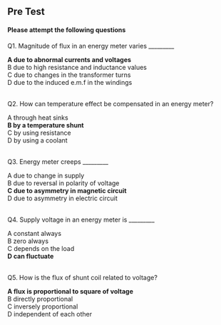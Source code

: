 ##  Pre Test 
#### Please attempt the following questions

Q1. Magnitude of flux in an energy meter varies _________<br>

<b>A   due to abnormal currents and voltages</b><br>
B   due to high resistance and inductance values<br>
C   due to changes in the transformer turns<br>
D   due to the induced e.m.f in the windings<br><br>


Q2. How can temperature effect be compensated in an energy meter?<br>

A   through heat sinks<br>
<b>B   by a temperature shunt</b><br>
C   by using resistance<br>
D   by using a coolant<br><br>


Q3. Energy meter creeps _________<br>

A   due to change in supply<br>
B   due to reversal in polarity of voltage<br>
<b>C   due to asymmetry in magnetic circuit</b><br>
D   due to asymmetry in electric circuit<br><br>



Q4. Supply voltage in an energy meter is _________ <br>

A   constant always<br>
B   zero always<br>
C   depends on the load<br>
<b>D   can fluctuate</b><br><br>


Q5. How is the flux of shunt coil related to voltage?<br>

<b>A   flux is proportional to square of voltage</b><br>
B   directly proportional<br>
C   inversely proportional<br>
D   independent of each other<br><br>
